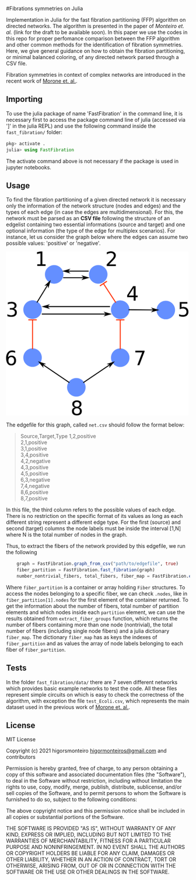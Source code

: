 #Fibrations symmetries on Julia

Implementation in Julia for the fast fibration partitioning (FFP) algorithm on directed networks. The algorithm is presented 
in the paper of *Monteiro et. al.* (link for the draft to be available soon). In this paper we use the codes in this repo for
proper perfomance comparison between the FFP algorithm and other common methods for the identification of fibration symmetries.
Here, we give general guidance on how to obtain the fibration partitioning, or minimal balanced coloring, of any directed network
parsed through a CSV file.

Fibration symmetries in context of complex networks are introduced in the recent work of [Morone et. al.](https://www.pnas.org/content/117/15/8306).

## Importing

To use the julia package of name 'FastFibration' in the command line, it is necessary first to access the package command line
of julia (accessed via ']' in the julia REPL) and use the following command inside the `fast_fibration/` folder: 
```julia
pkg> activate .
julia> using FastFibration
```
The activate command above is not necessary if the package is used in jupyter notebooks.

## Usage 

To find the fibration partitioning of a given directed network it is necessary only the information of the network structure (nodes and edges)
and the types of each edge (in case the edges are multidimensional). For this, the network must be parsed as an **CSV file** following the structure
of an edgelist containing two essential informations (source and target) and one optional information (the type of the edge for multiplex scenarios). 
For instance, let us consider the graph below where the edges can assume two possible values: 'positive' or 'negative'.

<img src="small_example.png" width="500" />

The edgefile for this graph, called `net.csv` should follow the format below:

> Source,Target,Type
> 1,2,positive<br/>
> 2,1,positive<br/>
> 3,1,positive<br/>
> 3,4,positive<br/>
> 4,2,negative<br/>
> 4,3,positive<br/>
> 4,5,positive<br/>
> 6,3,negative<br/>
> 7,4,negative<br/>
> 8,6,positive<br/>
> 8,7,positive<br/>

In this file, the third column refers to the possible values of each edge. There is no restriction on the specific
format of its values as long as each different string represent a different edge type. For the first (source) and 
second (target) columns the node labels must be inside the interval \[1,N\] where N is the total number of nodes in
the graph.

Thus, to extract the fibers of the network provided by this edgefile, we run the 
following

```julia
    graph = FastFibration.graph_from_csv("path/to/edgefile", true)
    fiber_partition = FastFibration.fast_fibration(graph)
    number_nontrivial_fibers, total_fibers, fiber_map = FastFibration.extract_fiber_groups(fiber_partition)
```

Where `fiber_partition` is a container or array holding `Fiber` structures. To access the nodes belonging to a specific fiber, we can check `.nodes`, like in `fiber_partition[1].nodes` for the first element of the container returned. To get the information about the number of fibers, total number of partition 
elements and which nodes inside each `partition` element, we can use the results obtained from `extract_fiber_groups` function, which returns the number of fibers containing more than one node (nontrivial), the total number of fibers (including single node fibers) and a julia dictionary `fiber_map`. The dictionary 
`fiber_map` has as keys the indexes of `fiber_partition` and as values the array of node labels belonging to each fiber of `fiber_partition`.

## Tests

In the folder `fast_fibration/data/` there are 7 seven different networks which provides basic example networks to test the code. All these files represent 
simple circuits on which is easy to check the correctness of the algorithm, with exception the file `test_Ecoli.csv`, which represents the main dataset used
in the previous work of [Morone et. al.](https://www.pnas.org/content/117/15/8306).

## License

MIT License

Copyright (c) 2021 higorsmonteiro <higormonteiros@gmail.com> and contributors

Permission is hereby granted, free of charge, to any person obtaining a copy
of this software and associated documentation files (the "Software"), to deal
in the Software without restriction, including without limitation the rights
to use, copy, modify, merge, publish, distribute, sublicense, and/or sell
copies of the Software, and to permit persons to whom the Software is
furnished to do so, subject to the following conditions:

The above copyright notice and this permission notice shall be included in all
copies or substantial portions of the Software.

THE SOFTWARE IS PROVIDED "AS IS", WITHOUT WARRANTY OF ANY KIND, EXPRESS OR
IMPLIED, INCLUDING BUT NOT LIMITED TO THE WARRANTIES OF MERCHANTABILITY,
FITNESS FOR A PARTICULAR PURPOSE AND NONINFRINGEMENT. IN NO EVENT SHALL THE
AUTHORS OR COPYRIGHT HOLDERS BE LIABLE FOR ANY CLAIM, DAMAGES OR OTHER
LIABILITY, WHETHER IN AN ACTION OF CONTRACT, TORT OR OTHERWISE, ARISING FROM,
OUT OF OR IN CONNECTION WITH THE SOFTWARE OR THE USE OR OTHER DEALINGS IN THE
SOFTWARE.





